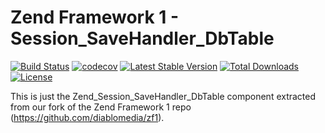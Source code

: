 Zend Framework 1 - Session_SaveHandler_DbTable
============================
[![Build Status](https://travis-ci.com/diablomedia/zf1-session-savehandler-dbtable.svg?branch=master)](https://travis-ci.com/diablomedia/zf1-session-savehandler-dbtable)
[![codecov](https://codecov.io/gh/diablomedia/zf1-session-savehandler-dbtable/branch/master/graph/badge.svg)](https://codecov.io/gh/diablomedia/zf1-session-savehandler-dbtable)
[![Latest Stable Version](https://poser.pugx.org/fragotesac/zf1-session-savehandler-dbtable/v/stable)](https://packagist.org/packages/fragotesac/zf1-session-savehandler-dbtable)
[![Total Downloads](https://poser.pugx.org/fragotesac/zf1-session-savehandler-dbtable/downloads)](https://packagist.org/packages/fragotesac/zf1-session-savehandler-dbtable)
[![License](https://poser.pugx.org/fragotesac/zf1-session-savehandler-dbtable/license)](https://packagist.org/packages/fragotesac/zf1-session-savehandler-dbtable)

This is just the Zend_Session_SaveHandler_DbTable component extracted from our fork of the Zend Framework 1 repo (https://github.com/diablomedia/zf1).
